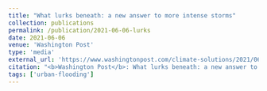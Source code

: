 ```yaml
---
title: "What lurks beneath: a new answer to more intense storms"
collection: publications
permalink: /publication/2021-06-06-lurks
date: 2021-06-06
venue: 'Washington Post'
type: 'media'
external_url: 'https://www.washingtonpost.com/climate-solutions/2021/06/06/stormwater-infrastructure-sensor/'
citation: "<b>Washington Post</b>: What lurks beneath: a new answer to more intense storms. (2021). [News Article]"
tags: ['urban-flooding']
---
```

